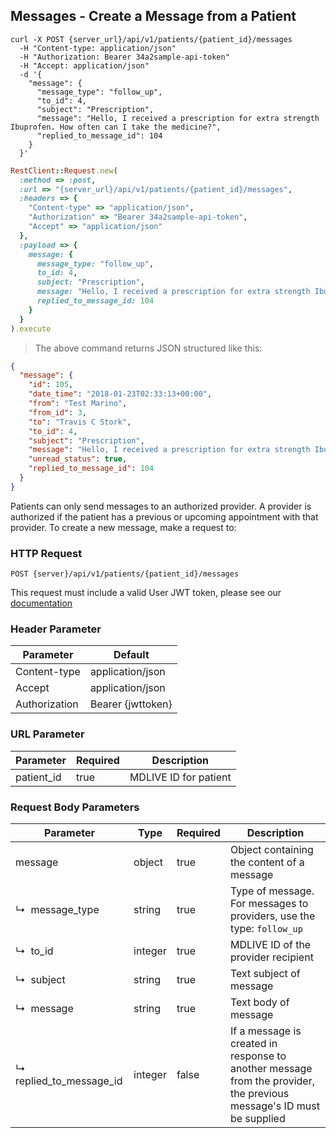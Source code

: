 ## Messages - Create a Message from a Patient

```shell
curl -X POST {server_url}/api/v1/patients/{patient_id}/messages
  -H "Content-type: application/json"
  -H "Authorization: Bearer 34a2sample-api-token"
  -H "Accept: application/json"
  -d '{
    "message": {
      "message_type": "follow_up",
      "to_id": 4,
      "subject": "Prescription",
      "message": "Hello, I received a prescription for extra strength Ibuprofen. How often can I take the medicine?",
      "replied_to_message_id": 104
    }
  }'
```

```ruby
RestClient::Request.new(
  :method => :post,
  :url => "{server_url}/api/v1/patients/{patient_id}/messages",
  :headers => {
    "Content-type" => "application/json",
    "Authorization" => "Bearer 34a2sample-api-token",
    "Accept" => "application/json"
  },
  :payload => {
    message: {
      message_type: "follow_up",
      to_id: 4,
      subject: "Prescription",
      message: "Hello, I received a prescription for extra strength Ibuprofen. How often can I take the medicine?",
      replied_to_message_id: 104
    }
  }
).execute
```

> The above command returns JSON structured like this:

```json
{
  "message": {
    "id": 105,
    "date_time": "2018-01-23T02:33:13+00:00",
    "from": "Test Marino",
    "from_id": 3,
    "to": "Travis C Stork",
    "to_id": 4,
    "subject": "Prescription",
    "message": "Hello, I received a prescription for extra strength Ibuprofen. How often can I take the medicine?",
    "unread_status": true,
    "replied_to_message_id": 104
  }
}
```

Patients can only send messages to an authorized provider.  A provider is authorized if the patient has a previous or upcoming appointment with that provider.  To create a new message, make a request to:

### HTTP Request

`POST {server}/api/v1/patients/{patient_id}/messages`

This request must include a valid User JWT token, please see our [documentation](#user-tokens)

### Header Parameter

Parameter | Default
--------- | -------
Content-type | application/json
Accept       | application/json
Authorization| Bearer {jwttoken}

### URL Parameter
Parameter | Required | Description
--------- | -------  | -----------
patient_id | true | MDLIVE ID for patient

### Request Body Parameters

Parameter                     |Type     | Required | Description
------------------------------|---------| -------- | -----------
message                       | object  |true      | Object containing the content of a message
↳&nbsp; message_type          | string  |true      | Type of message. For messages to providers, use the type: `follow_up`
↳&nbsp; to_id                 | integer |true      | MDLIVE ID of the provider recipient
↳&nbsp; subject               | string  |true      | Text subject of message
↳&nbsp; message               | string  |true      | Text body of message
↳&nbsp; replied_to_message_id | integer |false     | If a message is created in response to another message from the provider, the previous message's ID must be supplied
